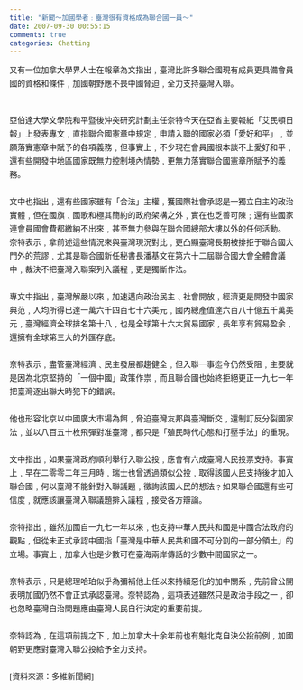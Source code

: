 ```yaml
---
title: "新聞～加國學者﹕臺灣很有資格成為聯合國一員～"
date: 2007-09-30 00:55:15
comments: true
categories: Chatting
---
```


<div class="postentry">			<p style="margin: 0cm 0cm 0pt; line-height: 18pt;"><font face="新細明體">又有一位加拿大學界人士在報章為文指出﹐臺灣比許多聯合國現有成員更具備會員國的資格和條件﹐加國朝野應不畏中國脅迫﹐全力支持臺灣入聯。</font></p><br /><p style="margin: 0cm 0cm 0pt; line-height: 18pt;"><br /></p><p style="margin: 0cm 0cm 0pt; line-height: 18pt;"><font face="新細明體">亞伯達大學文學院和平暨後沖突研究計劃主任奈特今天在亞省主要報紙「艾民頓日報」上發表專文﹐直指聯合國憲章中規定﹐申請入聯的國家必須「愛好和平」﹐並願落實憲章中賦予的各項義務﹐但事實上﹐不少現在會員國根本談不上愛好和平﹐還有些開發中地區國家既無力控制境內情勢﹐更無力落實聯合國憲章所賦予的義務。</font><span lang="EN-US"></span><font face="新細明體"><br /></font></p><p style="margin: 0cm 0cm 0pt; line-height: 18pt;"><font face="新細明體"><br /></font></p><p style="margin: 0cm 0cm 0pt; line-height: 18pt;"><font face="新細明體">文中也指出﹐還有些國家雖有「合法」主權﹐獲國際社會承認是一獨立自主的政治實體﹐但在國旗﹑國歌和極其簡約的政府架構之外﹐實在也乏善可陳﹔還有些國家連會員國會費都繳納不出來﹐甚至無力參與在聯合國總部大樓以外的任何活動。</font><span lang="EN-US"></span></p><p style="margin: 0cm 0cm 0pt; line-height: 18pt;"><span lang="EN-US"></span><font face="新細明體">奈特表示﹐拿前述這些情況來與臺灣現況對比﹐更凸顯臺灣長期被排拒于聯合國大門外的荒謬﹐尤其是聯合國新任秘書長潘基文在第六十二屆聯合國大會全體會議中﹐裁決不把臺灣入聯案列入議程﹐更是獨斷作法。</font><span lang="EN-US"></span></p><p style="margin: 0cm 0cm 0pt; line-height: 18pt;"><br /><span lang="EN-US"></span></p><p style="margin: 0cm 0cm 0pt; line-height: 18pt;"><span lang="EN-US"></span><font face="新細明體">專文中指出﹐臺灣解嚴以來﹐加速邁向政治民主﹑社會開放﹐經濟更是開發中國家典范﹐人均所得已達一萬六千四百七十六美元﹐國內總產值達六百八十億五千萬美元﹐臺灣經濟全球排名第十八﹐也是全球第十六大貿易國家﹐長年享有貿易盈余﹐還擁有全球第三大的外匯存底。</font><span lang="EN-US"></span></p><p style="margin: 0cm 0cm 0pt; line-height: 18pt;"><br /><span lang="EN-US"></span></p><p style="margin: 0cm 0cm 0pt; line-height: 18pt;"><span lang="EN-US"></span><font face="新細明體">奈特表示﹐盡管臺灣經濟﹑民主發展都趨健全﹐但入聯一事迄今仍然受阻﹐主要就是因為北京堅持的「一個中國」政策作祟﹐而且聯合國也始終拒絕更正一九七一年把臺灣逐出聯大時犯下的錯誤。</font><span lang="EN-US"></span></p><p style="margin: 0cm 0cm 0pt; line-height: 18pt;"><br /><span lang="EN-US"></span></p><p style="margin: 0cm 0cm 0pt; line-height: 18pt;"><span lang="EN-US"></span><font face="新細明體">他也形容北京以中國廣大市場為餌﹐脅迫臺灣友邦與臺灣斷交﹐還制訂反分裂國家法﹐並以八百五十枚飛彈對准臺灣﹐都只是「殖民時代心態和打壓手法」的重現。</font><span lang="EN-US"></span></p><p style="margin: 0cm 0cm 0pt; line-height: 18pt;"><br /><span lang="EN-US"></span></p><p style="margin: 0cm 0cm 0pt; line-height: 18pt;"><span lang="EN-US"></span><font face="新細明體">文中指出﹐如果臺灣政府順利舉行入聯公投﹐應會有六成臺灣人民投票支持。事實上﹐早在二零零二年三月時﹐瑞士也曾透過類似公投﹐取得該國人民支持後才加入聯合國﹐何以臺灣不能針對入聯議題﹐徵詢該國人民的想法﹖如果聯合國還有些可信度﹐就應該讓臺灣入聯議題排入議程﹐接受各方辯論。</font></p><p style="margin: 0cm 0cm 0pt; line-height: 18pt;"><font face="新細明體"><br /></font></p><p style="margin: 0cm 0cm 0pt; line-height: 18pt;"><font face="新細明體">奈特指出﹐雖然加國自一九七一年以來﹐也支持中華人民共和國是中國合法政府的觀點﹐但從未正式承認中國指「臺灣是中華人民共和國不可分割的一部分領土」的立場。事實上﹐加拿大也是少數可在臺海兩岸傳話的少數中間國家之一。</font><span lang="EN-US"></span></p><p style="margin: 0cm 0cm 0pt; line-height: 18pt;"><br /><span lang="EN-US"></span></p><p style="margin: 0cm 0cm 0pt; line-height: 18pt;"><span lang="EN-US"></span><font face="新細明體">奈特表示﹐只是總理哈珀似乎為彌補他上任以來持續惡化的加中關系﹐先前曾公開表明加國仍然不會正式承認臺灣。奈特認為﹐這項表述雖然只是政治手段之一﹐卻也忽略臺灣自治問題應由臺灣人民自行決定的重要前提。</font><span lang="EN-US"></span></p><p style="margin: 0cm 0cm 0pt; line-height: 18pt;"><br /><span lang="EN-US"></span></p><p style="margin: 0cm 0cm 0pt; line-height: 18pt;"><span lang="EN-US"></span><font face="新細明體">奈特認為﹐在這項前提之下﹐加上加拿大十余年前也有魁北克自決公投前例﹐加國朝野更應對臺灣入聯公投給予全力支持。</font></p><p style="margin: 0cm 0cm 0pt; line-height: 18pt;"><br /><span lang="EN-US"></span></p><p style="margin: 0cm 0cm 0pt; line-height: 18pt;"><font face="新細明體"><span lang="EN-US">[</span>資料來源：多維新聞網<span lang="EN-US">]</span></font></p>						</div>
